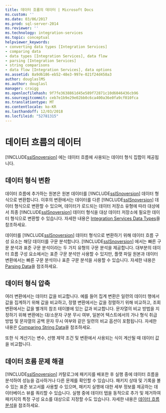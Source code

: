 ```yaml
---
title: 데이터 흐름의 데이터 | Microsoft Docs
ms.custom: ''
ms.date: 03/06/2017
ms.prod: sql-server-2014
ms.reviewer: ''
ms.technology: integration-services
ms.topic: conceptual
helpviewer_keywords:
- converting data types [Integration Services]
- comparing data
- data types [Integration Services], data flow
- parsing [Integration Services]
- string comparisons
- data flow [Integration Services], data options
ms.assetid: 8a9d6186-eb52-48e3-997e-021f24d458a3
author: douglaslMS
ms.author: douglasl
manager: craigg
ms.openlocfilehash: 9f7fe3638861d45e589f72871c10d6046436cb96
ms.sourcegitcommit: ceb7e1b9e29e02bb0c6ca400a36e0fa9cf010fca
ms.translationtype: MT
ms.contentlocale: ko-KR
ms.lasthandoff: 12/03/2018
ms.locfileid: "52781315"
---
```

# <a name="data-in-data-flows"></a>데이터 흐름의 데이터
  [!INCLUDE[ssISnoversion](../../includes/ssisnoversion-md.md)] 에는 데이터 흐름에 사용되는 데이터 형식 집합이 제공됩니다.  
  
## <a name="data-type-conversion"></a>데이터 형식 변환  
 데이터 흐름에 추가하는 원본은 원본 데이터를 [!INCLUDE[ssISnoversion](../../includes/ssisnoversion-md.md)] 데이터 형식으로 변환합니다. 이후의 변환에서는 데이터를 다른 [!INCLUDE[ssISnoversion](../../includes/ssisnoversion-md.md)] 데이터 형식으로 변환할 수 있으며, 데이터가 로드되는 데이터 저장소 유형에 따라 대상에서 최종 [!INCLUDE[ssISnoversion](../../includes/ssisnoversion-md.md)] 데이터 형식을 대상 데이터 저장소에 필요한 데이터 형식으로 변환할 수 있습니다. 자세한 내용은 [Integration Services Data Types](integration-services-data-types.md)을 참조하세요.  
  
 데이터를 [!INCLUDE[ssISnoversion](../../includes/ssisnoversion-md.md)] 데이터 형식으로 변환하기 위해 데이터 흐름 구성 요소는 해당 데이터를 구문 분석합니다. [!INCLUDE[ssISnoversion](../../includes/ssisnoversion-md.md)] 에서는 빠른 구문 분석과 표준 구문 분석이라는 두 가지 유형의 구문 분석을 제공합니다. 대부분의 데이터 흐름 구성 요소에서는 표준 구문 분석만 사용할 수 있지만, 플랫 파일 원본과 데이터 변환에서는 빠른 구문 분석이나 표준 구문 분석을 사용할 수 있습니다. 자세한 내용은 [Parsing Data](parsing-data.md)을 참조하세요.  
  
## <a name="data-type-comparison"></a>데이터 형식 압축  
 여러 변환에서는 데이터 값을 비교합니다. 예를 들어 집계 변환은 일련의 데이터 행에서 값을 집계하기 위해 값을 비교하고, 정렬 변환에서는 값을 정렬하기 위해 비교하고, 조회 변환에서는 값을 별개의 참조 테이블에 있는 값과 비교합니다. 문자열의 비교 방법을 지정하기 위해 변환에는 대/소문자 구분 무시 여부, 일본어 텍스트에서의 가나 형식 취급 방법 및 문자열의 공백 문자 무시 여부와 같은 일련의 비교 옵션이 포함됩니다. 자세한 내용은 [Comparing String Data](comparing-string-data.md)을 참조하세요.  
  
 또한 식 계산기는 변수, 선행 제약 조건 및 변환에서 사용되는 식이 계산될 때 데이터 값을 비교합니다.  
  
## <a name="data-flow-troubleshooting"></a>데이터 흐름 문제 해결  
 [!INCLUDE[ssISnoversion](../../includes/ssisnoversion-md.md)] 카탈로그에 패키지를 배포한 후 실행 중에 데이터 흐름을 분석하여 성능을 검사하거나 다른 문제를 확인할 수 있습니다. 패키지 상태 및 기록을 볼 수 있는 표준 보고서를 사용할 수 있으며, 패키지 실행에 대한 세부 정보를 제공하는 데이터베이스 뷰를 쿼리할 수 있습니다. 실행 중에 데이터 탭을 동적으로 추가 및 제거하여 패키지의 특정 구성 요소를 대상으로 지정할 수도 있습니다. 자세한 내용은 [데이터 흐름 분석](data-flow.md)을 참조하세요.  
  
  
